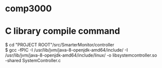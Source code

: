 # comp3000



# C library compile command

$ cd "PROJECT ROOT"/src/SmarterMonitor/controller \
$ gcc -fPIC -I /usr/lib/jvm/java-8-openjdk-amd64/include/ -I /usr/lib/jvm/java-8-openjdk-amd64/include/linux/ -o libsystemcontroller.so  -shared SystemController.c
